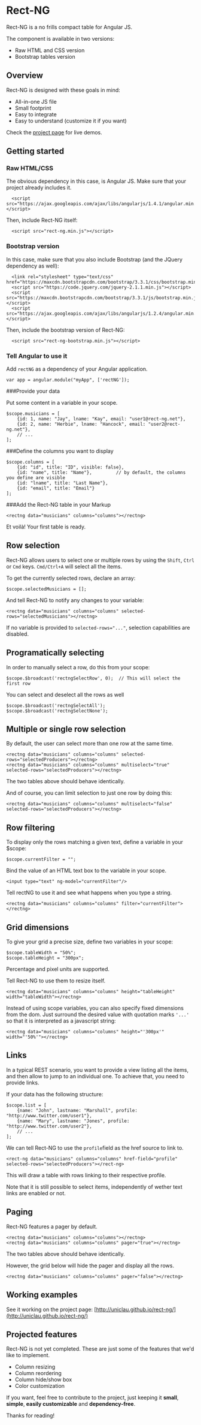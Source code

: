 # Rect-NG

Rect-NG is a no frills compact table for Angular JS.

The component is available in two versions:

*   Raw HTML and CSS version
*   Bootstrap tables version

## Overview

Rect-NG is designed with these goals in mind:

*   All-in-one JS file
*   Small footprint
*   Easy to integrate
*   Easy to understand (customize it if you want)

Check the [project page](http://uniclau.github.io/rect-ng/) for live demos.

## Getting started

### Raw HTML/CSS

The obvious dependency in this case, is Angular JS. Make sure that your project already includes it.

      <script src="https://ajax.googleapis.com/ajax/libs/angularjs/1.4.1/angular.min.js"></script>

Then, include Rect-NG itself:

      <script src="rect-ng.min.js"></script>

### Bootstrap version

In this case, make sure that you also include Bootstrap (and the JQuery dependency as well):

      <link rel="stylesheet" type="text/css" href="https://maxcdn.bootstrapcdn.com/bootstrap/3.3.1/css/bootstrap.min.css">
      <script src="https://code.jquery.com/jquery-2.1.1.min.js"></script>
      <script src="https://maxcdn.bootstrapcdn.com/bootstrap/3.3.1/js/bootstrap.min.js"></script>
      <script src="https://ajax.googleapis.com/ajax/libs/angularjs/1.2.4/angular.min.js"></script>

Then, include the bootstrap version of Rect-NG:

      <script src="rect-ng-bootstrap.min.js"></script>

### Tell Angular to use it

Add `rectNG` as a dependency of your Angular application.

    var app = angular.module("myApp", ['rectNG']);

###Provide your data

Put some content in a variable in your scope.

    $scope.musicians = [
        {id: 1, name: "Jay", lname: "Kay", email: "user1@rect-ng.net"},
        {id: 2, name: "Herbie", lname: "Hancock", email: "user2@rect-ng.net"},
        // ...
    ];

###Define the columns you want to display

    $scope.columns = [
        {id: "id", title: "ID", visible: false}, 
        {id: "name", title: "Name"},         // by default, the columns you define are visible
        {id: "lname", title: "Last Name"},
        {id: "email", title: "Email"}
    ];

###Add the Rect-NG table in your Markup

    <rectng data="musicians" columns="columns"></rectng>

Et voilà! Your first table is ready.

## Row selection

Rect-NG allows users to select one or multiple rows by using the `Shift`, `Ctrl` or `Cmd` keys. `Cmd/Ctrl+A` will select all the items.

To get the currently selected rows, declare an array:

    $scope.selectedMusicians = [];

And tell Rect-NG to notify any changes to your variable:

    <rectng data="musicians" columns="columns" selected-rows="selectedMusicians"></rectng>

If no variable is provided to `selected-rows="..."`, selection capabilities are disabled.

## Programatically selecting

In order to manually select a row, do this from your scope:

    $scope.$broadcast('rectngSelectRow', 0);  // This will select the first row

You can select and deselect all the rows as well

    $scope.$broadcast('rectngSelectAll');
    $scope.$broadcast('rectngSelectNone');

## Multiple or single row selection

By default, the user can select more than one row at the same time.

    <rectng data="musicians" columns="columns" selected-rows="selectedProducers"></rectng>
    <rectng data="musicians" columns="columns" multiselect="true" selected-rows="selectedProducers"></rectng>

The two tables above should behave identically.

And of course, you can limit selection to just one row by doing this:

    <rectng data="musicians" columns="columns" multiselect="false" selected-rows="selectedProducers"></rectng>

## Row filtering

To display only the rows matching a given text, define a variable in your $scope:

    $scope.currentFilter = "";

Bind the value of an HTML text box to the variable in your scope.

    <input type="text" ng-model="currentFilter"/>

Tell rectNG to use it and see what happens when you type a string.

    <rectng data="musicians" columns="columns" filter="currentFilter"></rectng>

## Grid dimensions

To give your grid a precise size, define two variables in your scope:

    $scope.tableWidth = "50%";
    $scope.tableHeight = "300px";

Percentage and pixel units are supported.

Tell Rect-NG to use them to resize itself.

    <rectng data="musicians" columns="columns" height="tableHeight" width="tableWidth"></rectng>

Instead of using scope variables, you can also specify fixed dimensions from the dom. Just surround the desired value with quotation marks `'...'` so that it is interpreted as a javascript string:

    <rectng data="musicians" columns="columns" height="'300px'" width="'50%'"></rectng>

## Links

In a typical REST scenario, you want to provide a view listing all the items, and then allow to jump to an individual one. To achieve that, you need to provide links.

If your data has the following structure:

    $scope.list = [
        {name: "John", lastname: "Marshall", profile: "http://www.twitter.com/user1"},
        {name: "Mary", lastname: "Jones", profile: "http://www.twitter.com/user2"},
        // ...
    ];

We can tell Rect-NG to use the `profile`field as the href source to link to.

    <rect-ng data="musicians" columns="columns" href-field="profile" selected-rows="selectedProducers"></rect-ng>

This will draw a table with rows linking to their respective profile.

Note that it is still possible to select items, independently of wether text links are enabled or not.

## Paging

Rect-NG features a pager by default.

    <rectng data="musicians" columns="columns"></rectng>
    <rectng data="musicians" columns="columns" pager="true"></rectng>

The two tables above should behave identically.

However, the grid below will hide the pager and display all the rows.

    <rectng data="musicians" columns="columns" pager="false"></rectng>

## Working examples

See it working on the project page: [http://uniclau.github.io/rect-ng/](http://uniclau.github.io/rect-ng/)

## Projected features

Rect-NG is not yet completed. These are just some of the features that we'd like to implement.

*   Column resizing
*   Column reordering
*   Column hide/show box
*   Color customization

If you want, feel free to contribute to the project, just keeping it **small**, **simple**, **easily customizable** and **dependency-free**.

Thanks for reading!